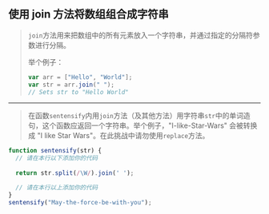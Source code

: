 ## 使用 join 方法将数组组合成字符串

> `join`方法用来把数组中的所有元素放入一个字符串，并通过指定的分隔符参数进行分隔。
>
> 举个例子：
>
> ```js
> var arr = ["Hello", "World"];
> var str = arr.join(" ");
> // Sets str to "Hello World"
> ```

---

> 在函数`sentensify`内用`join`方法（及其他方法）用字符串`str`中的单词造句，这个函数应返回一个字符串。举个例子，"I-like-Star-Wars" 会被转换成 "I like Star Wars"。在此挑战中请勿使用`replace`方法。

```js
function sentensify(str) {
  // 请在本行以下添加你的代码
  
  return str.split(/\W/).join(' ');

  // 请在本行以上添加你的代码
}
sentensify("May-the-force-be-with-you");
```

